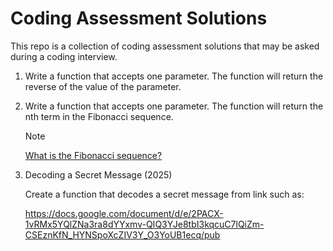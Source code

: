 # Coding Assessment Solutions

This repo is a collection of coding assessment solutions that may be asked during a coding interview.

1. Write a function that accepts one parameter. The function will return the reverse of the value of the parameter.

2. Write a function that accepts one parameter. The function will return the nth term in the Fibonacci sequence.

   > [!NOTE]  
   > [What is the Fibonacci sequence?](https://en.wikipedia.org/wiki/Fibonacci_sequence)

20. Decoding a Secret Message (2025)
    
    Create a function that decodes a secret message from link such as:

    https://docs.google.com/document/d/e/2PACX-1vRMx5YQlZNa3ra8dYYxmv-QIQ3YJe8tbI3kqcuC7lQiZm-CSEznKfN_HYNSpoXcZIV3Y_O3YoUB1ecq/pub
  


